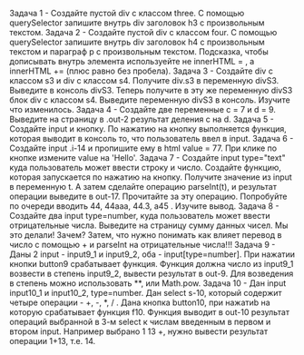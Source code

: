 Задача 1 - Создайте пустой div c классом three. С помощью querySelector запишите внутрь div заголовок h3 с произвольным текстом.
Задача 2 - Создайте пустой div c классом four. С помощью querySelector запишите внутрь div заголовок h4 с  произвольным текстом и параграф p
            с произвольным текстом. Подсказка, чтобы дописывать внутрь элемента используейте не innerHTML = , а innerHTML += (плюс равно без пробела).
Задача 3 - Создайте div c классом s3 и div с классом s4. Получите div.s3 в переменную divS3. Выведите в консоль divS3. Теперь получите в эту же переменную 
            divS3 блок div c классом s4. Выведите переменную divS3 в консоль. Изучите что изменилось.
Задача 4 - Создайте две переменные c = 7 и d = 9. Выведите на страницу в .out-2 результат деления c на d.
Задача 5 - Создайте input и кнопку. По нажатию на кнопку выполняется функция, которая выводит в консоль то, что пользователь ввел в input.
Задача 6 - Создайте input .i-14 и пропишите ему в html value = 77. При клике по кнопке измените value на 'Hello'.
Задача 7 - Создайте input type="text" куда пользователь может ввести строку и число. Создайте функцию, которая запускается по нажатию на кнопку. 
            Получите значение из input в переменную t. А затем сделайте операцию parseInt(t), и результат операции выведите в out-17. Прочитайте за эту операцию. 
            Попробуйте по очереди вводить 44, 44aaa, 44.3, a45 . Изучите вывод.
Задача 8 - Создайте два input type=number, куда пользователь может ввести отрицательные числа. Выведите на страницу сумму данных чисел. 
            Мы это делали! Зачем? Затем, что нужно понимать как влияет перевод в число с помощью + и parseInt на отрицательные числа!!!
Задача 9 - Даны 2 input - input9_1 и input9_2, оба - input[type=number]. При нажатии кнопки button9 срабатывает функция. 
            Функция должна число из input9_1 возвести в степень input9_2, вывести результат в out-9. Для возведения в степень можно использовать **, или Math.pow.
Задача 10 - Дан input input10_1 и input10_2, type=number. Дан select s-10, который содержит четыре операции - +, -, *, / . 
            Дана кнопка button10, при нажатиb на которую срабатывает функция f10.
            Функция выводит в out-10 результат операций выбранной в 3-м select к числам введенным в первом и втором input. 
            Например выбрано 1 13 +, нужно вывести результат операции 1+13, т.е. 14.
